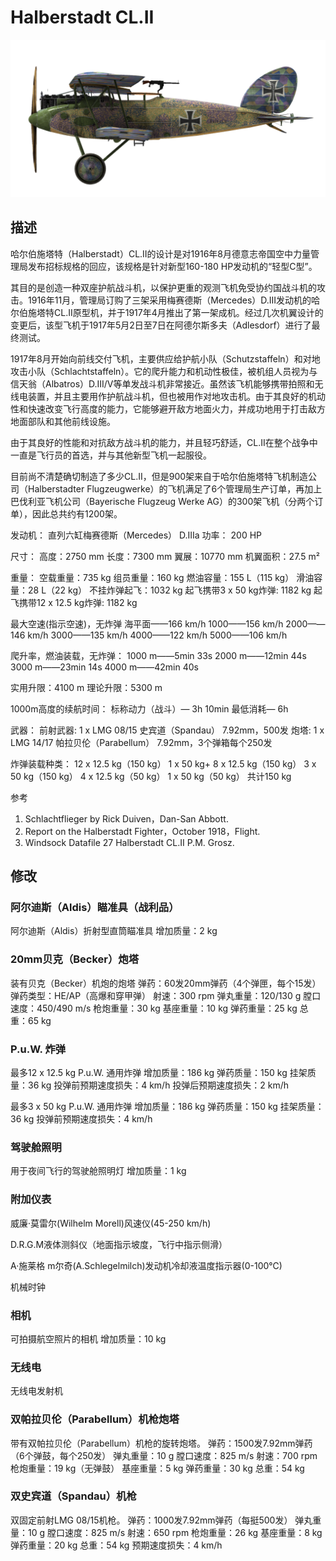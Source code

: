 # Halberstadt CL.II

![halberstadtcl2](../images/halberstadtcl2.png)

## 描述

哈尔伯施塔特（Halberstadt）CL.II的设计是对1916年8月德意志帝国空中力量管理局发布招标规格的回应，该规格是针对新型160-180 HP发动机的“轻型C型”。 

其目的是创造一种双座护航战斗机，以保护更重的观测飞机免受协约国战斗机的攻击。1916年11月，管理局订购了三架采用梅赛德斯（Mercedes）D.III发动机的哈尔伯施塔特CL.II原型机，并于1917年4月推出了第一架成机。经过几次机翼设计的变更后，该型飞机于1917年5月2日至7日在阿德尔斯多夫（Adlesdorf）进行了最终测试。 

1917年8月开始向前线交付飞机，主要供应给护航小队（Schutzstaffeln）和对地攻击小队（Schlachtstaffeln）。它的爬升能力和机动性极佳，被机组人员视为与信天翁（Albatros）D.III/V等单发战斗机非常接近。虽然该飞机能够携带拍照和无线电装置，并且主要用作护航战斗机，但也被用作对地攻击机。由于其良好的机动性和快速改变飞行高度的能力，它能够避开敌方地面火力，并成功地用于打击敌方地面部队和其他前线设施。 

由于其良好的性能和对抗敌方战斗机的能力，并且轻巧舒适，CL.II在整个战争中一直是飞行员的首选，并与其他新型飞机一起服役。 

目前尚不清楚确切制造了多少CL.II，但是900架来自于哈尔伯施塔特飞机制造公司（Halberstadter Flugzeugwerke）的飞机满足了6个管理局生产订单，再加上巴伐利亚飞机公司（Bayerische Flugzeug Werke AG）的300架飞机（分两个订单），因此总共约有1200架。 


发动机： 直列六缸梅赛德斯（Mercedes） D.IIIa
功率： 200 HP

尺寸：
高度：2750 mm
长度：7300 mm
翼展：10770 mm
机翼面积：27.5 m²

重量：
空载重量：735 kg
组员重量：160 kg
燃油容量：155 L（115 kg）
滑油容量：28 L（22 kg）
不挂炸弹起飞：1032 kg
起飞携带3 x 50 kg炸弹: 1182 kg
起飞携带12 x 12.5 kg炸弹: 1182 kg

最大空速(指示空速)，无炸弹
海平面——166 km/h
1000——156 km/h
2000——146 km/h
3000——135 km/h
4000——122 km/h
5000——106 km/h

爬升率，燃油装载，无炸弹：
1000 m——5min 33s
2000 m——12min 44s
3000 m——23min 14s
4000 m——42min 40s

实用升限：4100 m
理论升限：5300 m

1000m高度的续航时间：
标称动力（战斗）— 3h 10min
最低消耗— 6h

武器：
前射武器: 1 х LMG 08/15 史宾道（Spandau） 7.92mm，500发
炮塔: 1 х LMG 14/17 帕拉贝伦（Parabellum） 7.92mm，3个弹箱每个250发

炸弹装载种类：
12 x 12.5 kg（150 kg）
1 x 50 kg+ 8 x 12.5 kg（150 kg）
3 x 50 kg（150 kg）
4 x 12.5 kg（50 kg）
1 x 50 kg（50 kg）
共计150 kg

参考
1) Schlachtflieger by Rick Duiven，Dan-San Abbott.
2) Report on the Halberstadt Fighter，October 1918，Flight.
3) Windsock Datafile 27 Halberstadt CL.II P.M. Grosz.

## 修改


### 阿尔迪斯（Aldis）瞄准具（战利品）

阿尔迪斯（Aldis）折射型直筒瞄准具
增加质量：2 kg


### 20mm贝克（Becker）炮塔

装有贝克（Becker）机炮的炮塔
弹药：60发20mm弹药（4个弹匣，每个15发）
弹药类型：HE/AP（高爆和穿甲弹）
射速：300 rpm
弹丸重量：120/130 g
膛口速度：450/490 m/s
枪炮重量：30 kg
基座重量：10 kg
弹药重量：25 kg
总重：65 kg


### P.u.W. 炸弹

最多12 x 12.5 kg P.u.W. 通用炸弹
增加质量：186 kg
弹药质量：150 kg
挂架质量：36 kg
投弹前预期速度损失：4 km/h
投弹后预期速度损失：2 km/h

最多3 x 50 kg P.u.W. 通用炸弹
增加质量：186 kg
弹药质量：150 kg
挂架质量：36 kg
投弹前预期速度损失：4 km/h


### 驾驶舱照明

用于夜间飞行的驾驶舱照明灯
增加质量：1 kg


### 附加仪表

威廉·莫雷尔(Wilhelm Morell)风速仪(45-250 km/h)

D.R.G.M液体测斜仪（地面指示坡度，飞行中指示侧滑）

A·施莱格 m尔奇(A.Schlegelmilch)发动机冷却液温度指示器(0-100℃)

机械时钟



### 相机

可拍摄航空照片的相机
增加质量：10 kg


### 无线电

无线电发射机


### 双帕拉贝伦（Parabellum）机枪炮塔

带有双帕拉贝伦（Parabellum）机枪的旋转炮塔。
弹药：1500发7.92mm弹药（6个弹鼓，每个250发）
弹丸重量：10 g
膛口速度：825 m/s
射速：700 rpm
枪炮重量：19 kg（无弹鼓）
基座重量：5 kg
弹药重量：30 kg
总重：54 kg


### 双史宾道（Spandau）机枪

双固定前射LMG 08/15机枪。
弹药：1000发7.92mm弹药（每挺500发）
弹丸重量：10 g
膛口速度：825 m/s
射速：650 rpm
枪炮重量：26 kg
基座重量：8 kg
弹药重量：20 kg
总重：54 kg
预期速度损失：4 km/h